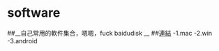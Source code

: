 # software
##__自己常用的軟件集合，嗯嗯，fuck baidudisk __
##[連結](https://github.com/woshizhd/software)
-1.mac
-2.win
-3.android
